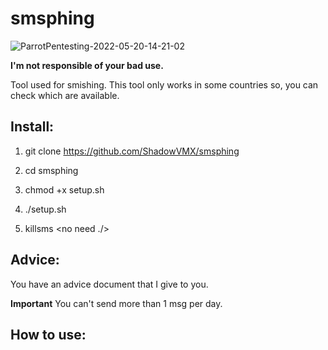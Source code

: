 # smsphing

![ParrotPentesting-2022-05-20-14-21-02](https://user-images.githubusercontent.com/92258683/169527146-3fa066f6-86c4-4841-bc37-4f1d1053b598.png)


**I'm not responsible of your bad use.**


Tool used for smishing. This tool only works in some countries so, you can check which are available.

## Install:

1. git clone https://github.com/ShadowVMX/smsphing

2. cd smsphing

3. chmod +x setup.sh

4. ./setup.sh

5. killsms <no need ./>


## Advice:

You have an advice document that I give to you.

**Important** You can't send more than 1 msg per day.



## How to use:

